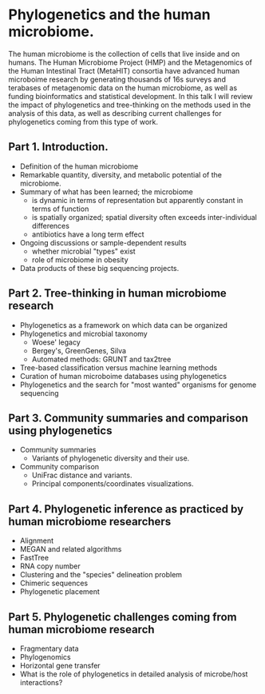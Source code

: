 # Phylogenetics and the human microbiome.

The human microbiome is the collection of cells that live inside and on humans.
The Human Microbiome Project (HMP) and the Metagenomics of the Human Intestinal Tract (MetaHIT) consortia have advanced human microboime research by generating thousands of 16s surveys and terabases of metagenomic data on the human microbiome, as well as funding bioinformatics and statistical development.
In this talk I will review the impact of phylogenetics and tree-thinking on the methods used in the analysis of this data, as well as describing current challenges for phylogenetics coming from this type of work.

## Part 1. Introduction.

* Definition of the human microbiome
* Remarkable quantity, diversity, and metabolic potential of the microbiome.
* Summary of what has been learned; the microbiome
    * is dynamic in terms of representation but apparently constant in terms of function
    * is spatially organized; spatial diversity often exceeds inter-individual differences
    * antibiotics have a long term effect
* Ongoing discussions or sample-dependent results
    * whether microbial "types" exist
    * role of microbiome in obesity
* Data products of these big sequencing projects.

## Part 2. Tree-thinking in human microbiome research

* Phylogenetics as a framework on which data can be organized
* Phylogenetics and microbial taxonomy
    * Woese' legacy
    * Bergey's, GreenGenes, Silva
    * Automated methods: GRUNT and tax2tree
* Tree-based classification versus machine learning methods
* Curation of human microboime databases using phylogenetics
* Phylogenetics and the search for "most wanted" organisms for genome sequencing

## Part 3. Community summaries and comparison using phylogenetics

* Community summaries
    * Variants of phylogenetic diversity and their use.
* Community comparison
    * UniFrac distance and variants.
    * Principal components/coordinates visualizations.

## Part 4. Phylogenetic inference as practiced by human microbiome researchers

* Alignment
* MEGAN and related algorithms
* FastTree
* RNA copy number
* Clustering and the "species" delineation problem
* Chimeric sequences
* Phylogenetic placement

## Part 5. Phylogenetic challenges coming from human microbiome research

* Fragmentary data
* Phylogenomics
* Horizontal gene transfer
* What is the role of phylogenetics in detailed analysis of microbe/host interactions?

